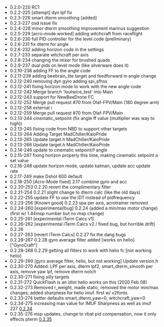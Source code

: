 - 0.2.0-220 RC1
- 0.2.2-225 [attempt] dyn lpf fix
- 0.2.3-226 smart dterm smoothing [added]
- 0.2.3-227 osd issue fix
- 0.2.4-228 minor dterm smoothing improvement marinus suggestion
- 0.2.5-229 [acro-mode worked] adding witchcraft from raceflight
- 0.2.6-230 full PID controller for the level code (preliminary)
- 0.2.6-231 fix dterm for angle
- 0.2.6-232 adding horizon code in the settings
- 0.2.7-233 separate witchcraft per axis
- 0.2.8-234 changing the mixer for brushed quads
- 0.2.9-237 dual pids on level mode (like silverware does it)
- 0.2.10-238  adding FF to the angle code
- 0.2.11-239  adding beebrain_lite target and feedforward in angle change
- 0.2.12-240  removing dyn gyro adding spi_sfhss
- 0.2.12-241  fixing horizon mode to work with the new angle code
- 0.2.12-242  Merge branch 'loutwice_test' into Main
- 0.2.12-243  support for NewBeeDrone FC
- 0.2.12-252  Merge pull request #70 from Olaf-FPV/Main (180 degree arm)
- 0.2.12-258  external i
- 0.2.12-259  Merge pull request #70 from Olaf-FPV/Main
- 0.2.13-244  cinematic_setpoint (fix angle ff value (multiplier was way to high))
- 0.2.13-245  fixing code from NBD to support other targets
- 0.2.13-264  Adding Target MadChiller/KaioPride
- 0.2.13-265  Update target.h MadChiller/KaioPride
- 0.2.13-266  Update target.h MadChiller/KaioPride
- 0.2.14-246  update to cinematic setpoint/f angle
- 0.2.15-247  fixing horizon properly this time, making cinematic setpoint a set value
- 0.2.16-248  update horizon mode, update kalman, update acc update rate
- 0.2.17-249  make Dshot 600 default
- 0.2.18-250  [Acro-Mode fixed] 2.17 combine gyro and acc
- 0.2.20-253  0.2.20 revert the complimentary filter
- 0.2.21-254  0.2.21 slight change to dterm calc (like the old days)
- 0.2.22-255  update FF to use the iDT instead of pidfrequency
- 0.2.23-256  [Known good] 0.2.23 spa per axis, acrotrainer removed
- 0.2.24-260  [experimental/bug] 0.2.24 (added a min/max motor change) (first w/ 1.44msp number but no msp change)
- 0.2.25-261  [experimental iTerm Calcs v1]
- 0.2.26-262  [experimental iTerm Calcs v2 / fixed bug, but horrible drift] 0.2.26
- 0.2.27-263  [revert iTerm Calcs] 0.2.27 fix the dang bugs
- 0.2.28-267  0.2.28 gyro average filter added [works on helio] ["GyroCraft"]
- 0.2.28-268  0.2.29 getting all filters to work with helio fc [not working helio]
- 0.2.29-269  [gyro average filter, helio, but not working] Update version.h
- 0.2.30-270  Added: LPF per axis, dterm lpf2, smart_dterm_smooth per axis, remove yaw lpf, remove dterm notch
- 0.2.30-271  fixing silly targets
- 0.2.31-272  QuickFlash is an idiot helio works on this (2020 Feb 08)
- 0.2.32-273  Removed r_weight, made static; removed the motor min/max changes; added sharpness for helio imuf. first  w/ v2fonts.
- 0.2.33-274  better defaults smart_dterm_yaw=0, witchcraft_yaw=0
- 0.2.34-275  increasing max value for IMUF Sharpness as well as imuf 227 [0.2.34](https://github.com/emuflight/EmuFlight/commit/dbfca3c25c022d1e71c234cc88a2b37393bca2f5)
- 0.2.35-276  msp updates, change to vbat pid compensation, now it only effects pterm [0.2.35](https://github.com/emuflight/EmuFlight/commit/4e9f735e95b8da62fa2fd519def32716b7a06ff4)

